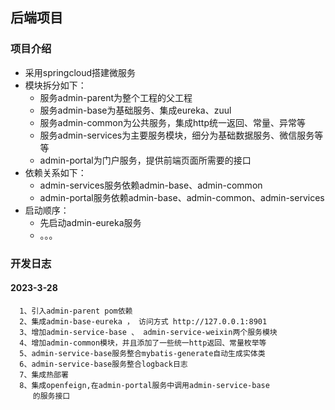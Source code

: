 ## 后端项目

### 项目介绍

- 采用springcloud搭建微服务
- 模块拆分如下：<br>
    - 服务admin-parent为整个工程的父工程
    - 服务admin-base为基础服务、集成eureka、zuul
    - 服务admin-common为公共服务，集成http统一返回、常量、异常等
    - 服务admin-services为主要服务模块，细分为基础数据服务、微信服务等等
    - admin-portal为门户服务，提供前端页面所需要的接口 </br>
- 依赖关系如下：<br>
    - admin-services服务依赖admin-base、admin-common
    - admin-portal服务依赖admin-base、admin-common、admin-services
- 启动顺序：<br>
    - 先启动admin-eureka服务
    - 。。。

### 开发日志
#### 2023-3-28
```
  1、引入admin-parent pom依赖
  2、集成admin-base-eureka ， 访问方式 http://127.0.0.1:8901
  3、增加admin-service-base 、 admin-service-weixin两个服务模块
  4、增加admin-common模块，并且添加了一些统一http返回、常量枚举等
  5、admin-service-base服务整合mybatis-generate自动生成实体类
  6、admin-service-base服务整合logback日志
  7、集成热部署
  8、集成openfeign,在admin-portal服务中调用admin-service-base
     的服务接口
```

